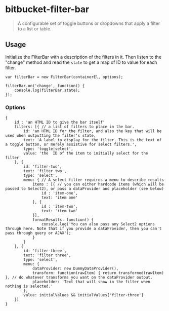 # bitbucket-filter-bar

> A configurable set of toggle buttons or dropdowns that apply a filter to a list or table.

## Usage

Initialize the FilterBar with a description of the filters in it. Then listen to the "change" method and read the `state` to get a map of ID to value for each filter.

```
var filterBar = new FilterBar(containerEl, options);

filterBar.on('change', function() {
    console.log(filterBar.state);
});

```

### Options

```
{
    id : 'an HTML ID to give the bar itself'
    filters: [{ // a list of filters to place in the bar.
        id: 'an HTML ID for the filter, and also the key that will be used when outputting the filter's state,
        text: 'A label to display for the filter. This is the text of a toggle button, or merely assistive for select filters.',
        type: 'toggle|select',
        value: 'the  ID of the item to initially select for the filter'
    }, {
        id: 'filter-two',
        text: 'filter two',
        type: 'select',
        menu: { // A select filter requires a menu to describe results
            items : [{ // you can either hardcode items (which will be passed to Select2), or pass a dataProvider and placeholder (see below)
                id : 'item-one',
                text: 'item one'
            }, {
                id : 'item-two',
                text: 'item two'
            }],
            formatResults: function() {
                console.log('You can also pass any Select2 options through here. Note that if you provide a dataProvider, then you can't pass through query or AJAX');
            }
        }
    }, {
        id: 'filter-three',
        text: 'filter three',
        type: 'select',
        menu: {
            dataProvider: new DummyDataProvider(),
            transform: function(rawItem) { return transformed(rawItem) }, // do whatever transforms you want on the dataProvider output.
            placeholder: 'Text that will show in the filter when nothing is selected.'
        },
        value: initialValues && initialValues['filter-three']
    }]
}
```
